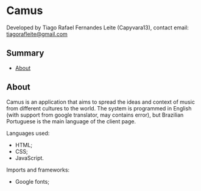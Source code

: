 # Camus

Developed by Tiago Rafael Fernandes Leite (Capyvara13), contact email: tiagorafleite@gmail.com

## Summary
  - [About](#about)

## About

Camus is an application that aims to spread the ideas and context of music from different cultures to the world. The system is programmed in English (with support from google translator, may contains error), but Brazilian Portuguese is the main language of the client page.

Languages ​​used:
- HTML;
- CSS;
- JavaScript.

Imports and frameworks:
- Google fonts;